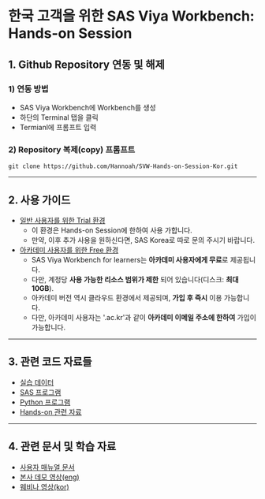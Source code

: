 # **한국 고객을 위한 SAS Viya Workbench: Hands-on Session**

## **1. Github Repository 연동 및 해제**
### 1) 연동 방법
 - SAS Viya Workbench에 Workbench를 생성
 - 하단의 Terminal 탭을 클릭
 - Termianl에 프롬프트 입력
### 2) Repository 복제(copy) 프롬프트
```
git clone https://github.com/Hannoah/SVW-Hands-on-Session-Kor.git
```
---
## **2. 사용 가이드**

- [일반 사용자를 위한 Trial 환경]()
  - 이 환경은 Hands-on Session에 한하여 사용 가합니다.
  - 만약, 이후 추가 사용을 원하신다면, SAS Korea로 따로 문의 주시기 바랍니다.
- [아카데미 사용자를 위한 Free 환경](https://www.sas.com/en_us/software/viya-workbench-for-learners.html)
  - SAS Viya Workbench for learners는 **아카데미 사용자에게 무료**로 제공됩니다.
  - 다만, 계정당 **사용 가능한 리소스 범위가 제한** 되어 있습니다(디스크: **최대 10GB**).
  - 아카데미 버전 역시 클라우드 환경에서 제공되며, **가입 후 즉시** 이용 가능합니다.
  - 다만, 아카데미 사용자는 '.ac.kr'과 같이 **아카데미 이메일 주소에 한하여** 가입이 가능합니다.

---

## **3. 관련 코드 자료들**

- [실습 데이터](https://github.com/Hannoah/myFirstGithub/tree/main/Data)
- [SAS 프로그램](https://github.com/Hannoah/myFirstGithub/tree/main/SAS%20Code)
- [Python 프로그램](https://github.com/Hannoah/myFirstGithub/tree/main/Python%20Code)
- [Hands-on 관련 자료](https://github.com/Hannoah/myFirstGithub/tree/main/Hands-on%20Materials)

---

## **4. 관련 문서 및 학습 자료**

- [사용자 매뉴얼 문서](https://documentation.sas.com/doc/en/workbenchcdc/v_001/workbenchwlcm/home.htm)
- [본사 데모 영상(eng)](https://www.youtube.com/playlist?list=PLVV6eZFA22QzkSYKD4vbZFkq3VYDWvcb_)
- [웨비나 영상(kor)](https://www.sas.com/ko_kr/events/2024/idg-workbench-webinar.html)
